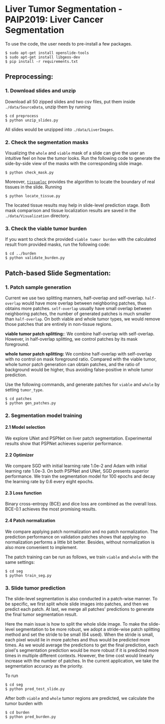 # Liver Tumor Segmentation - PAIP2019: Liver Cancer Segmentation

To use the code, the user needs to pre-install a few packages.
```
$ sudo apt-get install openslide-tools
$ sudo apt-get install libgeos-dev
$ pip install -r requirements.txt
```

## Preprocessing:
### 1. Download slides and unzip
Download all 50 zipped slides and two csv files, put them inside `./data/SourceData`, unzip them by running
```
$ cd preprocess
$ python unzip_slides.py
```
All slides would be unzipped into `./data/LiverImages`.

### 2. Check the segmentation masks
Visualizing the `whole` and `viable` mask of a slide can give the user an intuitive feel on how the tumor looks. Run the following code to generate the side-by-side view of the masks with the corresponding slide image.
```
$ python check_mask.py
```
Moreover, [`tissueloc`](https://github.com/PingjunChen/tissueloc) provides the algorithm to locate the boundary of real tissues in the slide. Running
```
$ python locate_tissue.py
```
The located tissue results may help in slide-level prediction stage. Both mask comparison and tissue localization results are saved in the `./data/Visualization` directory.

### 3. Check the viable tumor burden
If you want to check the provided `viable tumor burden` with the calculated result from provided masks, run the following code:
```
$ cd ../burden
$ python validate_burden.py
```

## Patch-based Slide Segmentation:
### 1. Patch sample generation
Current we use two splitting manners, half-overlap and self-overlap. ``half-overlap`` would have more overlap between neighboring patches, thus obtains more patches. ``self-overlap`` usually have small overlap between neighboring patches, the number of generated patches is much smaller than ``half-overlap``. On both viable and whole tumor types, we would remove those patches that are entirely in non-tissue regions.

**viable tumor patch splitting:**: We combine half-overlap with self-overlap. However, in half-overlap splitting, we control patches by its mask foreground.

**whole tumor patch splitting:** We combine half-overlap with self-overlap with no control on mask foreground ratio. Compared with the viable tumor, whole tumor patch generation can obtain patches, and the ratio of background would be higher, thus avoiding false-positive in whole tumor prediction.

Use the following commands, and generate patches for `viable` and `whole` by setting `tumor_type`.
```
$ cd patches
$ python gen_patches.py
```

### 2. Segmentation model training
#### 2.1 Model selection
We explore UNet and PSPNet on liver patch segmentation. Experimental results show that PSPNet achieves superior performance.
#### 2.2 Optimizer
We compare SGD with initial learning rate 1.0e-2 and Adam with initial learning rate 1.0e-3. On both PSPNet and UNet, SGD presents superior performance. We train the segmentation model for 100 epochs and decay the learning rate by 0.6 every eight epochs.
#### 2.3 Loss function
Binary cross-entropy (BCE) and dice loss are combined as the overall loss. BCE-0.1 achieves the most promising results.
#### 2.4 Patch normalization
We compare applying patch normalization and no patch normalization. The prediction performance on validation patches shows that applying no normalization performs a little bit better. Besides, without normalization is also more convenient to implement.

The patch training can be run as follows, we train `viable` and `whole` with the same settings:
```
$ cd seg
$ python train_seg.py
```

### 3. Slide tumor prediction
The slide-level segmentation is also conducted in a patch-wise manner. To be specific, we first split whole slide images into patches, and then we predict each patch. At last, we merge all patches' predictions to generate the final tumor segmentation result.

Here the main issue is how to split the whole slide image. To make the slide-level segmentation to be more robust, we adopt a stride-wise patch splitting method and set the stride to be small (64 used). When the stride is small, each pixel would lie in more patches and thus would be predicted more times. As we would average the predictions to get the final prediction, each pixel's segmentation prediction would be more robust if it is predicted more times in multiple different contexts. However, the time cost would linearly increase with the number of patches. In the current application, we take the segmentation accuracy as the priority.

To run
```
$ cd seg
$ python pred_test_slide.py
```

After both `viable` and `whole` tumor regions are predicted, we calculate the tumor burden with
```
$ cd burden
$ python pred_burden.py
```
